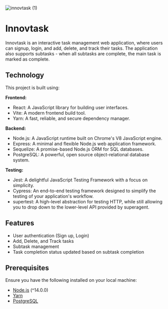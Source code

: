 ![innovtask (1)](https://github.com/willshepp28/Innovtask-client/assets/28759252/5ce4aa05-edd5-4b6b-8165-3911d702cfa0)


# Innovtask

Innovtask is an interactive task management web application, where users can signup, login, and add, delete, and track their tasks. The application also supports subtasks - when all subtasks are complete, the main task is marked as complete.

## Technology

This project is built using:

**Frontend:**
- React: A JavaScript library for building user interfaces.
- Vite: A modern frontend build tool.
- Yarn: A fast, reliable, and secure dependency manager.

**Backend:**
- Node.js: A JavaScript runtime built on Chrome's V8 JavaScript engine.
- Express: A minimal and flexible Node.js web application framework.
- Sequelize: A promise-based Node.js ORM for SQL databases.
- PostgreSQL: A powerful, open source object-relational database system.

**Testing:**
- Jest: A delightful JavaScript Testing Framework with a focus on simplicity.
- Cypress: An end-to-end testing framework designed to simplify the testing of your application's workflow.
- supertest: A high-level abstraction for testing HTTP, while still allowing you to drop down to the lower-level API provided by superagent.

## Features

- User authentication (Sign up, Login)
- Add, Delete, and Track tasks
- Subtask management
- Task completion status updated based on subtask completion

## Prerequisites

Ensure you have the following installed on your local machine:

- [Node.js](https://nodejs.org/en/) (^14.0.0)
- [Yarn](https://classic.yarnpkg.com/en/docs/install)
- [PostgreSQL](https://www.postgresql.org/download/)

